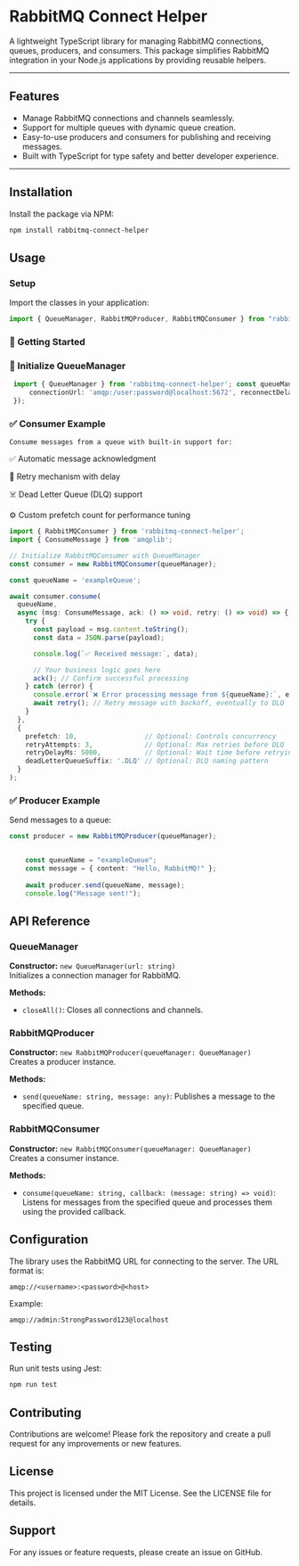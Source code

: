 # **RabbitMQ Connect Helper**
A lightweight TypeScript library for managing RabbitMQ connections, queues, producers, and consumers. This package simplifies RabbitMQ integration in your Node.js applications by providing reusable helpers.

---

## **Features**

- Manage RabbitMQ connections and channels seamlessly.
- Support for multiple queues with dynamic queue creation.
- Easy-to-use producers and consumers for publishing and receiving messages.
- Built with TypeScript for type safety and better developer experience.

---

## **Installation**

Install the package via NPM:

```bash
npm install rabbitmq-connect-helper
```

## **Usage**

### Setup

Import the classes in your application:

```typescript
import { QueueManager, RabbitMQProducer, RabbitMQConsumer } from "rabbitmq-connect-helper";
```


### 🧩 Getting Started
### 🔌 Initialize QueueManager
```typescript
 import { QueueManager } from 'rabbitmq-connect-helper'; const queueManager = new QueueManager({
     connectionUrl: 'amqp:/user:password@localhost:5672', reconnectDelayMs: 5000, // Optional: Reconnect delay on failure 
 });
```


### ✅ Consumer Example
    Consume messages from a queue with built-in support for:

✅ Automatic message acknowledgment

🔁 Retry mechanism with delay

☠️ Dead Letter Queue (DLQ) support

⚙️ Custom prefetch count for performance tuning

```typescript
import { RabbitMQConsumer } from 'rabbitmq-connect-helper';
import { ConsumeMessage } from 'amqplib';

// Initialize RabbitMQConsumer with QueueManager
const consumer = new RabbitMQConsumer(queueManager);

const queueName = 'exampleQueue';

await consumer.consume(
  queueName,
  async (msg: ConsumeMessage, ack: () => void, retry: () => void) => {
    try {
      const payload = msg.content.toString();
      const data = JSON.parse(payload);

      console.log(`✅ Received message:`, data);

      // Your business logic goes here
      ack(); // Confirm successful processing
    } catch (error) {
      console.error(`❌ Error processing message from ${queueName}:`, error);
      await retry(); // Retry message with backoff, eventually to DLQ
    }
  },
  {
    prefetch: 10,                 // Optional: Controls concurrency
    retryAttempts: 3,             // Optional: Max retries before DLQ
    retryDelayMs: 5000,           // Optional: Wait time before retrying
    deadLetterQueueSuffix: '.DLQ' // Optional: DLQ naming pattern
  }
);
```

### ✅ Producer Example

Send messages to a queue:

```typescript
const producer = new RabbitMQProducer(queueManager);


    const queueName = "exampleQueue";
    const message = { content: "Hello, RabbitMQ!" };
    
    await producer.send(queueName, message);
    console.log("Message sent!");

```


## **API Reference**

### QueueManager

**Constructor:** `new QueueManager(url: string)`  
Initializes a connection manager for RabbitMQ.

**Methods:**
- `closeAll()`: Closes all connections and channels.

### RabbitMQProducer

**Constructor:** `new RabbitMQProducer(queueManager: QueueManager)`  
Creates a producer instance.

**Methods:**
- `send(queueName: string, message: any)`: Publishes a message to the specified queue.

### RabbitMQConsumer

**Constructor:** `new RabbitMQConsumer(queueManager: QueueManager)`  
Creates a consumer instance.

**Methods:**
- `consume(queueName: string, callback: (message: string) => void)`: Listens for messages from the specified queue and processes them using the provided callback.

## **Configuration**

The library uses the RabbitMQ URL for connecting to the server. The URL format is:

```
amqp://<username>:<password>@<host>
```

Example:

```
amqp://admin:StrongPassword123@localhost
```

## **Testing**

Run unit tests using Jest:

```bash
npm run test
```

## **Contributing**

Contributions are welcome! Please fork the repository and create a pull request for any improvements or new features.

## **License**

This project is licensed under the MIT License. See the LICENSE file for details.

## **Support**

For any issues or feature requests, please create an issue on GitHub.